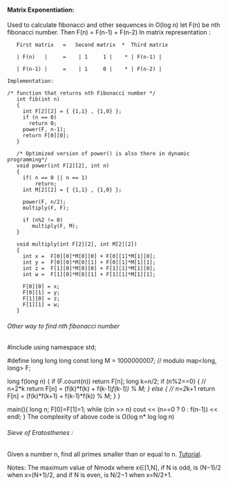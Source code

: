 #### Matrix Exponentiation:
Used to calculate fibonacci and other sequences in O(log n)
let F(n) be nth fibonacci number.
    Then F(n) = F(n-1) + F(n-2)
    In matrix representation :
    
       First matrix   =   Second matrix  *  Third matrix
       
       | F(n)   |     =    | 1     1 |    * | F(n-1) |
       
       | F(n-1) |     =    | 1     0 |    * | F(n-2) |
       
    Implementation:
    
    /* function that returns nth Fibonacci number */
       int fib(int n)
       {
         int F[2][2] = { {1,1} , {1,0} };
         if (n == 0)
           return 0;
         power(F, n-1);
         return F[0][0];
       }

       /* Optimized version of power() is also there in dynamic programming*/
       void power(int F[2][2], int n)
       {
         if( n == 0 || n == 1)
             return;
         int M[2][2] = { {1,1} , {1,0} };

         power(F, n/2);
         multiply(F, F);

         if (n%2 != 0)
            multiply(F, M);
       }

       void multiply(int F[2][2], int M[2][2])
       {
         int x =  F[0][0]*M[0][0] + F[0][1]*M[1][0];
         int y =  F[0][0]*M[0][1] + F[0][1]*M[1][1];
         int z =  F[1][0]*M[0][0] + F[1][1]*M[1][0];
         int w =  F[1][0]*M[0][1] + F[1][1]*M[1][1];

         F[0][0] = x;
         F[0][1] = y;
         F[1][0] = z;
         F[1][1] = w;
       }


###### Other way to find nth fibonacci number

#include <iostream>
using namespace std;

#define long long long
const long M = 1000000007; // modulo
map<long, long> F;

long f(long n) {
	if (F.count(n)) return F[n];
	long k=n/2;
	if (n%2==0) { // n=2*k
		return F[n] = (f(k)*f(k) + f(k-1)*f(k-1)) % M;
	} else { // n=2*k+1
		return F[n] = (f(k)*f(k+1) + f(k-1)*f(k)) % M;
	}
}

main(){
	long n;
	F[0]=F[1]=1;
	while (cin >> n)
	cout << (n==0 ? 0 : f(n-1)) << endl;
}
The complexity of above code is O(log n* log log n)


###### Sieve of Eratosthenes : 
Given a number n, find all primes smaller than or equal to n.
[Tutorial](https://www.geeksforgeeks.org/sieve-of-eratosthenes/).


Notes:
The maximum value of Nmodx where x∈[1,N], if N is odd, is (N−1)/2 when x=(N+1)/2, and if N is even, is N/2−1 when x=N/2+1.
